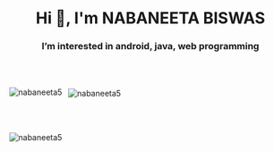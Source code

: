 <h1 align="center">Hi 👋, I'm NABANEETA BISWAS</h1>
<h3 align="center">I’m interested in android, java, web programming</h3>
<br/><br/>
<p><img align="left" src="https://github-readme-stats.vercel.app/api?username=nabaneeta5&show_icons=true&locale=en" alt="nabaneeta5" />
&nbsp;&nbsp;<img align="center" src="https://github-readme-stats.vercel.app/api/top-langs?username=nabaneeta5&show_icons=true&locale=en&layout=compact" alt="nabaneeta5" /></p>
<br/><br/>
<p><img align="center" src="https://github-readme-streak-stats.herokuapp.com/?user=nabaneeta5&" alt="nabaneeta5" /></p>
<!---
nabaneeta5/nabaneeta5 is a ✨ special ✨ repository because its `README.md` (this file) appears on your GitHub profile.
You can click the Preview link to take a look at your changes.
--->
